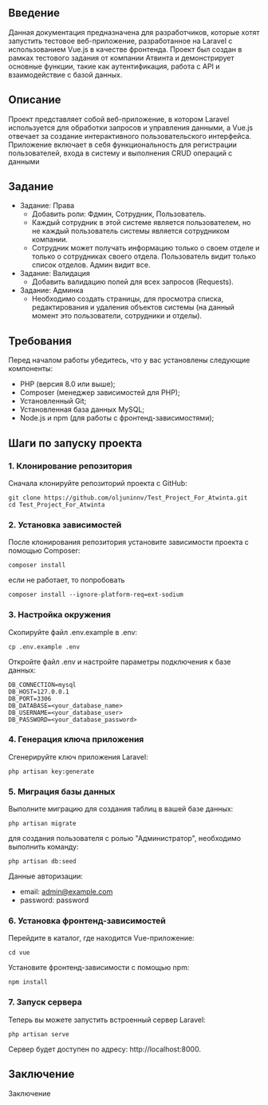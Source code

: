## Введение

Данная документация предназначена для разработчиков, которые хотят запустить тестовое веб-приложение, разработанное на Laravel с использованием Vue.js в качестве фронтенда. Проект был создан в рамках тестового задания от компании Атвинта и демонстрирует основные функции, такие как аутентификация, работа с API и взаимодействие с базой данных.

## Описание

Проект представляет собой веб-приложение, в котором Laravel используется для обработки запросов и управления данными, а Vue.js отвечает за создание интерактивного пользовательского интерфейса. Приложение включает в себя функциональность для регистрации пользователей, входа в систему и выполнения CRUD операций с данными

## Задание
 - Задание: Права
     - Добавить роли: Фдмин, Сотрудник, Пользователь.
     - Каждый сотрудник в этой системе является пользователем, но не каждый пользователь системы является сотрудником компании.
     - Сотрудник может получать информацию только о своем отделе и только о сотрудниках своего отдела. Пользователь видит только список отделов. Админ видит все.
- Задание: Валидация
     - Добавить валидацию полей для всех запросов (Requests).
- Задание: Админка
     - Необходимо создать страницы, для просмотра списка, редактирования и удаления объектов системы (на данный момент это пользователи, сотрудники и отделы).

## Требования

Перед началом работы убедитесь, что у вас установлены следующие компоненты:
- PHP (версия 8.0 или выше);
- Composer (менеджер зависимостей для PHP);
- Установленный Git;
- Установленная база данных MySQL;
- Node.js и npm (для работы с фронтенд-зависимостями);

## Шаги по запуску проекта

### 1. Клонирование репозитория

Сначала клонируйте репозиторий проекта с GitHub:
```
git clone https://github.com/oljuninnv/Test_Project_For_Atwinta.git
cd Test_Project_For_Atwinta
```

### 2. Установка зависимостей
После клонирования репозитория установите зависимости проекта с помощью Composer:
```
composer install
```
если не работает, то попробовать
```
composer install --ignore-platform-req=ext-sodium
```

### 3. Настройка окружения
Скопируйте файл .env.example в .env:
```
cp .env.example .env
```
Откройте файл .env и настройте параметры подключения к базе данных:
```
DB_CONNECTION=mysql
DB_HOST=127.0.0.1
DB_PORT=3306
DB_DATABASE=<your_database_name>
DB_USERNAME=<your_database_user>
DB_PASSWORD=<your_database_password>
```

### 4. Генерация ключа приложения
Сгенерируйте ключ приложения Laravel:
```
php artisan key:generate
```

### 5. Миграция базы данных
Выполните миграцию для создания таблиц в вашей базе данных:
```
php artisan migrate
```
для создания пользователя с ролью "Администратор", необходимо выполнить команду:
```
php artisan db:seed
```
Данные авторизации:
- email: admin@example.com
- password: password

### 6. Установка фронтенд-зависимостей
Перейдите в каталог, где находится Vue-приложение:
```
cd vue
```
Установите фронтенд-зависимости с помощью npm:
```
npm install
```
### 7. Запуск сервера
Теперь вы можете запустить встроенный сервер Laravel:
```
php artisan serve
```
Сервер будет доступен по адресу: http://localhost:8000.

## Заключение
Заключение



